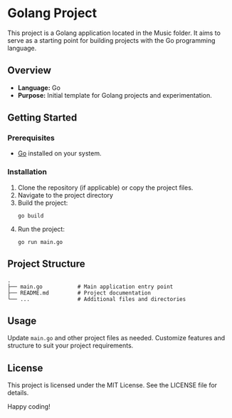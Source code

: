# Golang Project

This project is a Golang application located in the Music folder. It aims to serve as a starting point for building projects with the Go programming language.

## Overview

- **Language:** Go
- **Purpose:** Initial template for Golang projects and experimentation.

## Getting Started

### Prerequisites

- [Go](https://golang.org/dl/) installed on your system.

### Installation

1. Clone the repository (if applicable) or copy the project files.
2. Navigate to the project directory
3. Build the project:
   ```
   go build
   ```
4. Run the project:
   ```
   go run main.go
   ```

## Project Structure

```
.
├── main.go           # Main application entry point
├── README.md         # Project documentation
└── ...               # Additional files and directories
```

## Usage

Update `main.go` and other project files as needed. Customize features and structure to suit your project requirements.

## License

This project is licensed under the MIT License. See the LICENSE file for details.

Happy coding!

